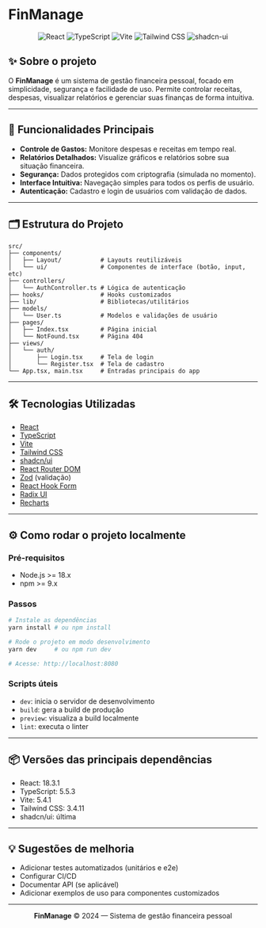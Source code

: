 # FinManage

<p align="center">
  <img src="https://img.shields.io/badge/React-18.3.1-61DAFB?logo=react" alt="React" />
  <img src="https://img.shields.io/badge/TypeScript-5.5.3-3178C6?logo=typescript" alt="TypeScript" />
  <img src="https://img.shields.io/badge/Vite-5.4.1-646CFF?logo=vite" alt="Vite" />
  <img src="https://img.shields.io/badge/Tailwind_CSS-3.4.11-06B6D4?logo=tailwindcss" alt="Tailwind CSS" />
  <img src="https://img.shields.io/badge/shadcn--ui-%23?logo=shadcn" alt="shadcn-ui" />
</p>

## ✨ Sobre o projeto
O **FinManage** é um sistema de gestão financeira pessoal, focado em simplicidade, segurança e facilidade de uso. Permite controlar receitas, despesas, visualizar relatórios e gerenciar suas finanças de forma intuitiva.

---

## 🚀 Funcionalidades Principais
- **Controle de Gastos:** Monitore despesas e receitas em tempo real.
- **Relatórios Detalhados:** Visualize gráficos e relatórios sobre sua situação financeira.
- **Segurança:** Dados protegidos com criptografia (simulada no momento).
- **Interface Intuitiva:** Navegação simples para todos os perfis de usuário.
- **Autenticação:** Cadastro e login de usuários com validação de dados.

---

## 🗂️ Estrutura do Projeto
```
src/
├── components/
│   ├── Layout/           # Layouts reutilizáveis
│   └── ui/               # Componentes de interface (botão, input, etc)
├── controllers/
│   └── AuthController.ts # Lógica de autenticação
├── hooks/                # Hooks customizados
├── lib/                  # Bibliotecas/utilitários
├── models/
│   └── User.ts           # Modelos e validações de usuário
├── pages/
│   ├── Index.tsx         # Página inicial
│   └── NotFound.tsx      # Página 404
├── views/
│   └── auth/
│       ├── Login.tsx     # Tela de login
│       └── Register.tsx  # Tela de cadastro
└── App.tsx, main.tsx     # Entradas principais do app
```

---

## 🛠️ Tecnologias Utilizadas
- [React](https://react.dev/)
- [TypeScript](https://www.typescriptlang.org/)
- [Vite](https://vitejs.dev/)
- [Tailwind CSS](https://tailwindcss.com/)
- [shadcn/ui](https://ui.shadcn.com/)
- [React Router DOM](https://reactrouter.com/)
- [Zod](https://zod.dev/) (validação)
- [React Hook Form](https://react-hook-form.com/)
- [Radix UI](https://www.radix-ui.com/)
- [Recharts](https://recharts.org/)

---

## ⚙️ Como rodar o projeto localmente

### Pré-requisitos
- Node.js >= 18.x
- npm >= 9.x

### Passos
```sh
# Instale as dependências
yarn install # ou npm install

# Rode o projeto em modo desenvolvimento
yarn dev     # ou npm run dev

# Acesse: http://localhost:8080
```

### Scripts úteis
- `dev`: inicia o servidor de desenvolvimento
- `build`: gera a build de produção
- `preview`: visualiza a build localmente
- `lint`: executa o linter

---

## 📦 Versões das principais dependências
- React: 18.3.1
- TypeScript: 5.5.3
- Vite: 5.4.1
- Tailwind CSS: 3.4.11
- shadcn/ui: última

---

## 💡 Sugestões de melhoria
- Adicionar testes automatizados (unitários e e2e)
- Configurar CI/CD
- Documentar API (se aplicável)
- Adicionar exemplos de uso para componentes customizados

---

<p align="center">
  <b>FinManage</b> &copy; 2024 — Sistema de gestão financeira pessoal
</p>
